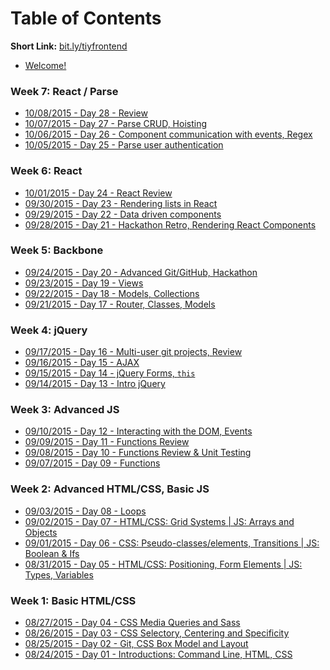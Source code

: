 # Table of Contents

**Short Link:** [bit.ly/tiyfrontend](http://bit.ly/tiyfrontend)

* [Welcome!](/intro/README.md)

<!--
### Weeks 10-12: Final Project

### Week 9: Crash Courses

### Week 8: Client Project
-->

<!--
Parse:
- Saving
- Fetching
- Querying

React:
- Navigation
- Component Communication with events

Vanilla:
- ES6 Arrow Functions
- Promises
-->

### Week 7: React / Parse
* [10/08/2015 - Day 28 - Review](/notes/day-28/README.md)
* [10/07/2015 - Day 27 - Parse CRUD, Hoisting](/notes/day-27/README.md)
* [10/06/2015 - Day 26 - Component communication with events, Regex](/notes/day-26/README.md)
* [10/05/2015 - Day 25 - Parse user authentication](/notes/day-25/README.md)

### Week 6: React
* [10/01/2015 - Day 24 - React Review](/notes/day-24/README.md)
* [09/30/2015 - Day 23 - Rendering lists in React](/notes/day-23/README.md)
* [09/29/2015 - Day 22 - Data driven components](/notes/day-22/README.md)
* [09/28/2015 - Day 21 - Hackathon Retro, Rendering React Components](/notes/day-21/README.md)

### Week 5: Backbone
* [09/24/2015 - Day 20 - Advanced Git/GitHub, Hackathon](/notes/day-20/README.md)
* [09/23/2015 - Day 19 - Views](/notes/day-19/README.md)
* [09/22/2015 - Day 18 - Models, Collections](/notes/day-18/README.md)
* [09/21/2015 - Day 17 - Router, Classes, Models](/notes/day-17/README.md)

### Week 4: jQuery
* [09/17/2015 - Day 16 - Multi-user git projects, Review](/notes/day-16/README.md)
* [09/16/2015 - Day 15 - AJAX](/notes/day-15/README.md)
* [09/15/2015 - Day 14 - jQuery Forms, `this`](/notes/day-14/README.md)
* [09/14/2015 - Day 13 - Intro jQuery](/notes/day-13/README.md)

### Week 3: Advanced JS
* [09/10/2015 - Day 12 - Interacting with the DOM, Events](/notes/day-12/README.md)
* [09/09/2015 - Day 11 - Functions Review](/notes/day-11/README.md)
* [09/08/2015 - Day 10 - Functions Review & Unit Testing](/notes/day-10/README.md)
* [09/07/2015 - Day 09 - Functions](/notes/day-09/README.md)

### Week 2: Advanced HTML/CSS, Basic JS
* [09/03/2015 - Day 08 - Loops](/notes/day-08/README.md)
* [09/02/2015 - Day 07 - HTML/CSS: Grid Systems | JS: Arrays and Objects](/notes/day-07/README.md)
* [09/01/2015 - Day 06 - CSS: Pseudo-classes/elements, Transitions | JS: Boolean & Ifs](/notes/day-06/README.md)
* [08/31/2015 - Day 05 - HTML/CSS: Positioning, Form Elements | JS: Types, Variables](/notes/day-05/README.md)

### Week 1: Basic HTML/CSS
* [08/27/2015 - Day 04 - CSS Media Queries and Sass](/notes/day-04/README.md)
* [08/26/2015 - Day 03 - CSS Selectory, Centering and Specificity](/notes/day-03/README.md)
* [08/25/2015 - Day 02 - Git, CSS Box Model and Layout](/notes/day-02/README.md)
* [08/24/2015 - Day 01 - Introductions: Command Line, HTML, CSS](/notes/day-01/README.md)
